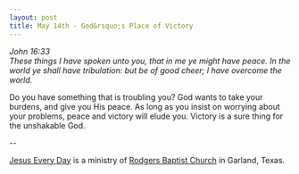 ```yaml
---
layout: post
title: May 14th - God&rsquo;s Place of Victory
---
```


_John 16:33  
These things I have spoken unto you, that in me ye might have peace.
In the world ye shall have tribulation: but be of good cheer; I have
overcome the world._

Do you have something that is troubling you? God wants to take your
burdens, and give you His peace. As long as you insist on worrying
about your problems, peace and victory will elude you. Victory is a
sure thing for the unshakable God.

 --

<a href=http://jesuseveryday.net>Jesus Every Day</a> is a ministry of <a href=http://rodgersbaptist.net>Rodgers Baptist Church</a> in Garland, Texas.
